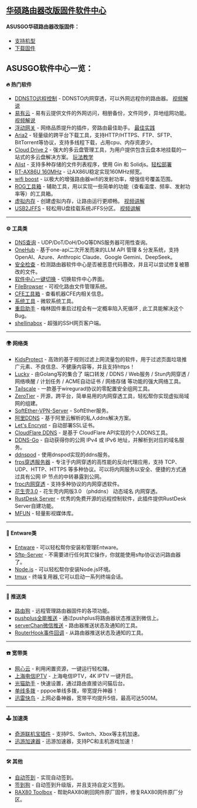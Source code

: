 ## [华硕路由器改版固件软件中心](https://www.asusgo.com/software)

#### ASUSGO华硕路由器改版固件：
* [支持机型](https://www.asusgo.com/device)
* [下载固件](https://www.asusgo.com/firmware)


## ASUSGO软件中心一览：

#### 🔥 热门软件

* [DDNSTO远程控制]() - DDNSTO内网穿透，可以外网远程你的路由器。 [视频解说](https://www.bilibili.com/video/BV1SFLNzQEav?spm_id_from=333.788.videopod.sections&vd_source=81ad6d94551d839d6d0c37bcc26597f3) 
* [易有云]() - 易有云提供文件的外网访问，相册备份，文件同步，异地组网功能。 [视频解说](https://www.bilibili.com/video/BV1UBCmYeErr/?spm_id_from=333.337.search-card.all.click&vd_source=81ad6d94551d839d6d0c37bcc26597f3) 
* [浮动网关]() - 网络品质提升的插件，旁路由最佳助手。 [最佳实践](https://www.bilibili.com/video/BV1yT7LzyEqb/?spm_id_from=333.1387.homepage.video_card.click&vd_source=81ad6d94551d839d6d0c37bcc26597f3)
* [Aria2]() - 轻量级的跨平台下载工具，支持HTTP/HTTPS、FTP、SFTP、BitTorrent等协议，支持多线程下载，占用cpu、内存资源少。 
* [Cloud Drive 2]() - 强大的多云盘管理工具，为用户提供包含云盘本地挂载的一站式的多云盘解决方案。 [玩法教学](https://www.bilibili.com/video/BV1o1LPzwEBH?spm_id_from=333.788.videopod.sections&vd_source=81ad6d94551d839d6d0c37bcc26597f3) 
* [Alist]() - 支持多种存储的文件列表程序，使用 Gin 和 Solidjs。[轻松部署](https://www.bilibili.com/video/BV1YGdfYNEw9?spm_id_from=333.788.videopod.sections&vd_source=81ad6d94551d839d6d0c37bcc26597f3) 
* [RT-AX86U 160MHz]() - 让AX86U稳定实现160MHz频宽。 
* [wifi boost]() - 以极大的增强路由器wifi的发射功率，增强信号覆盖范围。 
* [ROG工具箱]() - 辅助工具，用以实现一些简单的功能（查看温度、频率、发射功率等）的工具箱。 
* [虚拟内存]() - 创建虚拟内存，让路由运行更顺畅。 [视频讲解](https://www.bilibili.com/video/BV1dN411Y76d/?spm_id_from=333.1387.upload.video_card.click&vd_source=81ad6d94551d839d6d0c37bcc26597f3) 
* [USB2JFFS]() - 轻松用U盘挂载系统JFFS分区。  [视频讲解](https://www.bilibili.com/video/BV1dN411Y76d/?spm_id_from=333.1387.upload.video_card.click&vd_source=81ad6d94551d839d6d0c37bcc26597f3)

---

#### ⚙️ 工具类 
* [DNS查询]() - UDP/DoT/DoH/DoQ等DNS服务器可用性查询。 
* [OneHub]() - 基于one-api二次开发而来的LLM API 管理 & 分发系统，支持 OpenAI、Azure、Anthropic Claude、Google Gemini、DeepSeek。
* [安全检查]() - 检测路由器软件中心是否被恶意代码篡改，并且可以尝试修复被篡改的文件。 
* [软件中心一键切换]() - 切换软件中心界面。 
* [FileBrowser]() - 可视化路由文件管理系统。 
* [CFE工具箱]() - 查看机器CFE内相关信息。
* [系统工具]() - 微软系统工具。  
* [重启助手]() - 梅林固件重启过程会有一定概率陷入死循环 , 此工具能解决这个Bug。
* [shellinabox]() - 超强的SSH网页客户端。

---

#### 🌍 网络类
* [KidsProtect]() - 高效的基于规则过滤上网流量包的软件，用于过滤页面垃圾推广元素、不良信息、不健康内容等，并且支持https！
* [Lucky]() - 由Golang写的集合了 端口转发 / DDNS / Web服务 / Stun内网穿透 / 网络唤醒 / 计划任务 / ACME自动证书 / 网络存储 等功能的强大网络工具。
* [Tailscale]() - 一款基于wiregurad协议的零配置安全组网工具。
* [ZeroTier]() - 开源，跨平台，简单易用的内网穿透工具，轻松帮你实现虚拟局域网的组建。 
* [SoftEther-VPN-Server]() - SoftEther服务。 
* [阿里DDNS]() - 基于阿里云解析的私人ddns解决方案。 
* [Let's Encrypt]() - 自动部署SSL证书。 
* [CloudFlare DDNS]() - 是基于 CloudFlare API实现的个人DDNS工具。
* [DDNS-Go]() - 自动获得你的公网 IPv4 或 IPv6 地址，并解析到对应的域名服务。 
* [ddnspod]() - 使用dnspod实现的ddns服务。
* [frps穿透服务器]() - 专注于内网穿透的高性能的反向代理应用，支持 TCP、UDP、HTTP、HTTPS 等多种协议。可以将内网服务以安全、便捷的方式通过具有公网 IP 节点的中转暴露到公网。 
* [frpc内网穿透]() - 支持多种协议的内网穿透软件。 
* [花生壳3.0]() - 花生壳内网版3.0 （phddns） 动态域名 内网穿透。 
* [RustDesk Server]() - 优秀的免费开源的远程控制软件，此插件提供RustDesk Server自建功能。
* [MFUN]() - 轻量影视媒体库。

---

#### 🧩 Entware类
* [Entware]() - 可以轻松帮你安装和管理Entware。 
* [Sftp-Server]() - 不需要进行任何其它操作，你就能使用sftp协议访问路由器了。 
* [Node.js]() - 可以轻松帮你安装Node.js环境。
* [tmux]() - 终端复用器,它可以启动一系列终端会话。 

---

#### 💬 推送类
* [路由狗]() - 远程管理路由器固件的各项功能。 
* [pushplus全能推送]() - 通过pushplus将路由器状态推送到微信上。
* [serverChan微信推送]() - 路由器推送状态及通知的工具。
* [RouterHook事件回调]() - 从路由器推送状态及通知的工具。

---

#### ☎️ 宽带类
* [网心云]() - 利用闲置资源，一键运行轻松赚。
* [上海电信IPTV]() - 上海电信IPTV，4K IPTV 一键开启。
* [光猫助手]() - 快速设置，通过路由直接访问猫后台。 
* [单线多拨]() - pppoe单线多拨，带宽提升神器！ 
* [迅雷快鸟]() - 上网必备神器，宽带平均提升5倍，最高可达500M。

---

#### 🕹 加速类
* [奇游联机宝插件]() - 支持PS、Switch、Xbox等主机加速。 
* [迅游加速器]() - 迅游加速器，支持PC和主机游戏加速！

---

#### 🛠 其他
* [自动签到]() - 实现自动签到。
* [签到狗]() - 自动签到升级版，并且支持自定义签到。
* [RAX80 Toolbox]() - 帮助RAX80刷回网件原厂固件，修复RAX80网件原厂分区。 
